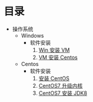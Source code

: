 # 目录

-   操作系统
    -   Windows
        -   软件安装
            1.  [Win 安装 VM](操作系统/Windows/软件安装/01-Win安装VM.md)
            2.  [VM 安装 Centos](操作系统/Windows/软件安装/02-VM安装Centos.md)
    -   Centos
        -   软件安装
            1.  [安装 CentOS](操作系统/Centos/软件安装/01-安装CentOS.md)
            2.  [CentOS7 升级内核](操作系统/Centos/软件安装/02-CentOS7升级内核.md)
            3.  [CentOS7 安装 JDK8](操作系统/Centos/软件安装/03-CentOS7安装JDK8.md)
